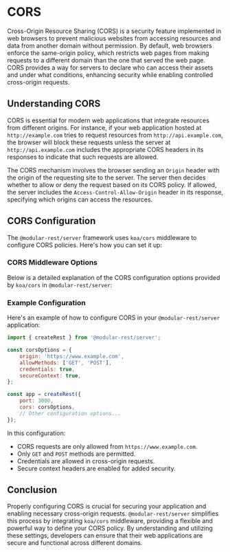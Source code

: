 # CORS

Cross-Origin Resource Sharing (CORS) is a security feature implemented in web browsers to prevent malicious websites from accessing resources and data from another domain without permission. By default, web browsers enforce the same-origin policy, which restricts web pages from making requests to a different domain than the one that served the web page. CORS provides a way for servers to declare who can access their assets and under what conditions, enhancing security while enabling controlled cross-origin requests.

## Understanding CORS

CORS is essential for modern web applications that integrate resources from different origins. For instance, if your web application hosted at `http://example.com` tries to request resources from `http://api.example.com`, the browser will block these requests unless the server at `http://api.example.com` includes the appropriate CORS headers in its responses to indicate that such requests are allowed.

The CORS mechanism involves the browser sending an `Origin` header with the origin of the requesting site to the server. The server then decides whether to allow or deny the request based on its CORS policy. If allowed, the server includes the `Access-Control-Allow-Origin` header in its response, specifying which origins can access the resources.

## CORS Configuration

The `@modular-rest/server` framework uses `koa/cors` middleware to configure CORS policies. Here's how you can set it up:

### CORS Middleware Options

Below is a detailed explanation of the CORS configuration options provided by `koa/cors` in `@modular-rest/server`:

<!-- @include: @server-client-ts/generative/interfaces/_internal_.Options.md#properties -->

### Example Configuration

Here's an example of how to configure CORS in your `@modular-rest/server` application:

```javascript
import { createRest } from '@modular-rest/server';

const corsOptions = {
    origin: 'https://www.example.com',
    allowMethods: ['GET', 'POST'],
    credentials: true,
    secureContext: true,
};

const app = createRest({
    port: 3000,
    cors: corsOptions,
    // Other configuration options...
});
```

In this configuration:
- CORS requests are only allowed from `https://www.example.com`.
- Only `GET` and `POST` methods are permitted.
- Credentials are allowed in cross-origin requests.
- Secure context headers are enabled for added security.

## Conclusion

Properly configuring CORS is crucial for securing your application and enabling necessary cross-origin requests. `@modular-rest/server` simplifies this process by integrating `koa/cors` middleware, providing a flexible and powerful way to define your CORS policy. By understanding and utilizing these settings, developers can ensure that their web applications are secure and functional across different domains.